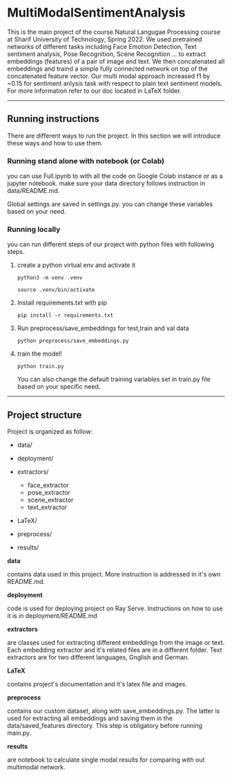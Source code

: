 # MultiModalSentimentAnalysis

This is the main project of the course Natural Langugae Processing course at Sharif University of Technology, Spring 2022. We used pretrained networks of different tasks including Face Emotion Detection, Text sentiment analysis, Pose Recognition, Scene Recognition ... to extract embeddings (features) of a pair of image and text. We then concatenated 
all embeddings and traind a simple fully connected network on top of the concatenated feature vector. Our multi modal approach increased f1 by ~0.15 for sentiment anlysis task with respect to plain text sentiment models. For more information
refer to our doc located in LaTeX folder.


--------------------------------
## Running instructions
There are different ways to run the project. In this section we will introduce these ways and how to use them. 

### Running stand alone with notebook (or Colab) 
you can use Full.ipynb to with all the code on Google Colab instance or as a jupyter notebook. make sure your data directory follows instruction in data/README.md. 

Global settings are saved in settings.py. you can change these variables based on your need. 

### Running locally
you can run different steps of our project with python files with following steps. 

1. create a python virtual env and activate it

    `python3 -m venv .venv`

    `source .venv/bin/activate`
1. Install requirements.txt with pip 

    `pip install -r requirements.txt`
2. Run preprocess/save_embeddings for test,train and val data

   `python preprocess/save_embeddings.py`

3. train the model!

    `python train.py`

    You can also change the default training variables set in train.py file based on your specific need. 

---------------------------

## Project structure

Project is organized as follow:


- data/

- deployment/

- extractors/

  - face_extractor
  - pose_extractor
  - scene_extractor
  - text_extractor
  
- LaTeX/

- preprocess/

- results/


**data**

 contains data used in this project. More instruction is addressed in it's own README.md.

**deployment** 

code is used for deploying project on Ray Serve. Instructions on how to use it is in deployment/README.md

**extractors**

 are classes used for extracting different embeddings from the image or text. Each embedding extractor and it's related files are in a different folder. Text extractors are for two different languages, Gnglish and German.

**LaTeX** 

contains project's documentation and it's latex file and images.

**preprocess** 

contains our custom dataset, along with save_embeddings.py. The latter is used for extracting all embeddings and saving them in the data/saved_features directory. This step is obligatory before running main.py.

**results** 

are notebook to calculate single modal results for comparing with out multimodal network.